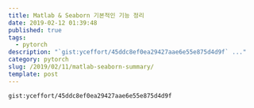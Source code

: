 ```yaml
---
title: Matlab & Seaborn 기본적인 기능 정리
date: 2019-02-12 01:39:48
published: true
tags:
  - pytorch
description: "`gist:yceffort/45ddc8ef0ea29427aae6e55e875d4d9f` ..."
category: pytorch
slug: /2019/02/11/matlab-seaborn-summary/
template: post
---
```

`gist:yceffort/45ddc8ef0ea29427aae6e55e875d4d9f`
